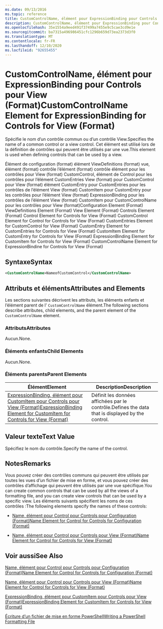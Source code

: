```yaml
---
ms.date: 09/13/2016
ms.topic: reference
title: CustomControlName, élément pour ExpressionBinding pour Controls pour View (Format)
description: CustomControlName, élément pour ExpressionBinding pour Controls pour View (Format)
ms.openlocfilehash: 35e1554a9eed491f37499a7455e9c5cae3cd9e1e
ms.sourcegitcommit: ba7315a496986451cfc1296b659d73ea2373d3f0
ms.translationtype: MT
ms.contentlocale: fr-FR
ms.lasthandoff: 12/10/2020
ms.locfileid: "92655455"
---
```

# <a name="customcontrolname-element-for-expressionbinding-for-controls-for-view-format"></a><span data-ttu-id="8b957-103">CustomControlName, élément pour ExpressionBinding pour Controls pour View (Format)</span><span class="sxs-lookup"><span data-stu-id="8b957-103">CustomControlName Element for ExpressionBinding for Controls for View (Format)</span></span>

<span data-ttu-id="8b957-104">Spécifie le nom d’un contrôle commun ou d’un contrôle View.</span><span class="sxs-lookup"><span data-stu-id="8b957-104">Specifies the name of a common control or a view control.</span></span> <span data-ttu-id="8b957-105">Cet élément est utilisé lors de la définition de contrôles qui peuvent être utilisés par une vue.</span><span class="sxs-lookup"><span data-stu-id="8b957-105">This element is used when defining controls that can be used by a view.</span></span>

<span data-ttu-id="8b957-106">Élément de configuration (format) élément ViewDefinitions (format) vue, élément (format) contrôle l’élément (format) contrôle élément pour les contrôles pour View (format) CustomControl, élément de Control pour les contrôles pour l’élément CustomEntries View (format) pour CustomControl pour View (format) élément CustomEntry pour CustomEntries pour les contrôles de l’élément View (format) CustomItem pour CustomEntry pour les contrôles pour l’élément View (format) ExpressionBinding pour les contrôles de l’élément View (format) CustomItem pour CustomControlName pour les contrôles pour View (format)</span><span class="sxs-lookup"><span data-stu-id="8b957-106">Configuration Element (Format) ViewDefinitions Element (Format) View Element (Format) Controls Element (Format) Control Element for Controls for View (Format) CustomControl Element for Control for Controls for View (Format) CustomEntries Element for CustomControl for View (Format) CustomEntry Element for CustomEntries for Controls for View (Format) CustomItem Element for CustomEntry for Controls for View (Format) ExpressionBinding Element for CustomItem for Controls for View (Format) CustomControlName Element for ExpressionBindine for Controls for View (Format)</span></span>

## <a name="syntax"></a><span data-ttu-id="8b957-107">Syntaxe</span><span class="sxs-lookup"><span data-stu-id="8b957-107">Syntax</span></span>

```xml
<CustomControlName>NameofCustomControl</CustomControlName>
```

## <a name="attributes-and-elements"></a><span data-ttu-id="8b957-108">Attributs et éléments</span><span class="sxs-lookup"><span data-stu-id="8b957-108">Attributes and Elements</span></span>

<span data-ttu-id="8b957-109">Les sections suivantes décrivent les attributs, les éléments enfants et l’élément parent de l' `CustomControlName` élément.</span><span class="sxs-lookup"><span data-stu-id="8b957-109">The following sections describe attributes, child elements, and the parent element of the `CustomControlName` element.</span></span>

### <a name="attributes"></a><span data-ttu-id="8b957-110">Attributs</span><span class="sxs-lookup"><span data-stu-id="8b957-110">Attributes</span></span>

<span data-ttu-id="8b957-111">Aucun.</span><span class="sxs-lookup"><span data-stu-id="8b957-111">None.</span></span>

### <a name="child-elements"></a><span data-ttu-id="8b957-112">Éléments enfants</span><span class="sxs-lookup"><span data-stu-id="8b957-112">Child Elements</span></span>

<span data-ttu-id="8b957-113">Aucun.</span><span class="sxs-lookup"><span data-stu-id="8b957-113">None.</span></span>

### <a name="parent-elements"></a><span data-ttu-id="8b957-114">Éléments parents</span><span class="sxs-lookup"><span data-stu-id="8b957-114">Parent Elements</span></span>

|<span data-ttu-id="8b957-115">Élément</span><span class="sxs-lookup"><span data-stu-id="8b957-115">Element</span></span>|<span data-ttu-id="8b957-116">Description</span><span class="sxs-lookup"><span data-stu-id="8b957-116">Description</span></span>|
|-------------|-----------------|
|[<span data-ttu-id="8b957-117">ExpressionBinding, élément pour CustomItem pour Controls pour View (Format)</span><span class="sxs-lookup"><span data-stu-id="8b957-117">ExpressionBinding Element for CustomItem for Controls for View (Format)</span></span>](./expressionbinding-element-for-customitem-for-controls-for-view-format.md)|<span data-ttu-id="8b957-118">Définit les données affichées par le contrôle.</span><span class="sxs-lookup"><span data-stu-id="8b957-118">Defines the data that is displayed by the control.</span></span>|

## <a name="text-value"></a><span data-ttu-id="8b957-119">Valeur texte</span><span class="sxs-lookup"><span data-stu-id="8b957-119">Text Value</span></span>

<span data-ttu-id="8b957-120">Spécifiez le nom du contrôle.</span><span class="sxs-lookup"><span data-stu-id="8b957-120">Specify the name of the control.</span></span>

## <a name="remarks"></a><span data-ttu-id="8b957-121">Notes</span><span class="sxs-lookup"><span data-stu-id="8b957-121">Remarks</span></span>

<span data-ttu-id="8b957-122">Vous pouvez créer des contrôles communs qui peuvent être utilisés par toutes les vues d’un fichier de mise en forme, et vous pouvez créer des contrôles d’affichage qui peuvent être utilisés par une vue spécifique.</span><span class="sxs-lookup"><span data-stu-id="8b957-122">You can create common controls that can be used by all the views of a formatting file, and you can create view controls that can be used by a specific view.</span></span> <span data-ttu-id="8b957-123">Les éléments suivants spécifient les noms de ces contrôles :</span><span class="sxs-lookup"><span data-stu-id="8b957-123">The following elements specify the names of these controls:</span></span>

- [<span data-ttu-id="8b957-124">Name, élément pour Control pour Controls pour Configuration (Format)</span><span class="sxs-lookup"><span data-stu-id="8b957-124">Name Element for Control for Controls for Configuration (Format)</span></span>](./name-element-for-control-for-controls-for-configuration-format.md)

- [<span data-ttu-id="8b957-125">Name, élément pour Control pour Controls pour View (Format)</span><span class="sxs-lookup"><span data-stu-id="8b957-125">Name Element for Control for Controls for View (Format)</span></span>](./name-element-for-control-for-controls-for-view-format.md)

## <a name="see-also"></a><span data-ttu-id="8b957-126">Voir aussi</span><span class="sxs-lookup"><span data-stu-id="8b957-126">See Also</span></span>

[<span data-ttu-id="8b957-127">Name, élément pour Control pour Controls pour Configuration (Format)</span><span class="sxs-lookup"><span data-stu-id="8b957-127">Name Element for Control for Controls for Configuration (Format)</span></span>](./name-element-for-control-for-controls-for-configuration-format.md)

[<span data-ttu-id="8b957-128">Name, élément pour Control pour Controls pour View (Format)</span><span class="sxs-lookup"><span data-stu-id="8b957-128">Name Element for Control for Controls for View (Format)</span></span>](./name-element-for-control-for-controls-for-view-format.md)

[<span data-ttu-id="8b957-129">ExpressionBinding, élément pour CustomItem pour Controls pour View (Format)</span><span class="sxs-lookup"><span data-stu-id="8b957-129">ExpressionBinding Element for CustomItem for Controls for View (Format)</span></span>](./expressionbinding-element-for-customitem-for-controls-for-view-format.md)

[<span data-ttu-id="8b957-130">Écriture d’un fichier de mise en forme PowerShell</span><span class="sxs-lookup"><span data-stu-id="8b957-130">Writing a PowerShell Formatting File</span></span>](./writing-a-powershell-formatting-file.md)
